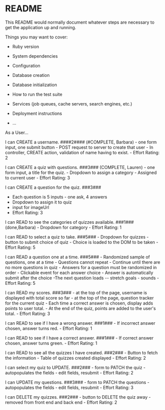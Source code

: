 # README

This README would normally document whatever steps are necessary to get the
application up and running.

Things you may want to cover:

* Ruby version

* System dependencies

* Configuration

* Database creation

* Database initialization

* How to run the test suite

* Services (job queues, cache servers, search engines, etc.)

* Deployment instructions

* ...

As a User...

I can CREATE a username. ####2#### (#COMPLETE, Barbara)
    - one form input, one submit button
    - POST request to server to create that user
    - In controller, CREATE action, validation of name having to exist. 
    - Effort Rating: 2
    

I can CREATE a quiz with questions. ###3### (COMPLETE, Lauren)
    - one form input, a title for the quiz.
    - Dropdown to assign a category
    - Assigned to current user
    - Effort Rating: 3
 

I can CREATE a question for the quiz. ###3###
   - Each question is 5 inputs - one ask, 4 answers
   - Dropdown to assign it to quiz
   - input for imageUrl
   - Effort Rating: 3

I can READ to see the categories of quizzes available. ###1###(done,Barbara)
    - Dropdown for category
    - Effort Rating: 1

I can READ to select a quiz to take. ###5###
    - Dropdown for quizzes
    - button to submit choice of quiz
    - Choice is loaded to the DOM to be taken
    - Effort Rating: 5

I can READ a question one at a time. ###5###
    - Randomized sample of questions, one at a time
    - Questions cannot repeat
    - Continue until there are no more questions in quiz
    - Answers for a question must be randomized in order
    - Clickable event for each answer choice
    - Answer is automatically submit after the choice
    -The next question loads
    -- stretch goals - sounds
    - Effort Rating: 5

I can READ my scores. ###3###
    - at the top of the page, username is displayed with total score so far
    - at the top of the page, question tracker for the current quiz
    - Each time a correct answer is chosen, display adds points to user total.
    - At the end of the quiz, points are added to the user's total. 
    - Effort Rating: 3

I can READ to see if I have a wrong answer. ###1###
    - If incorrect answer chosen, answer turns red.
    - Effort Rating: 1

I can READ to see if I have a correct answer. ###1###
    - If correct answer chosen, answer turns green.
    - Effort Rating: 1

I can READ to see all the quizzes I have created. ###2###
    - Button to fetch the information
    - Table of quizzes created displayed
    - Effort Rating: 2

I can select my quiz to UPDATE. ###2###
    - form to PATCH the quiz
    - autopopulates the fields
    - edit fields, resubmit
    - Effort Rating: 2

I can UPDATE my questions. ###3###
    - form to PATCH the questions
    - autopopulates the fields
    - edit fields, resubmit
    - Effort Rating: 3

I can DELETE my quizzes. ###2###
    - button to DELETE the quiz away
    - removed from front end and back end
    - Effort Rating: 2